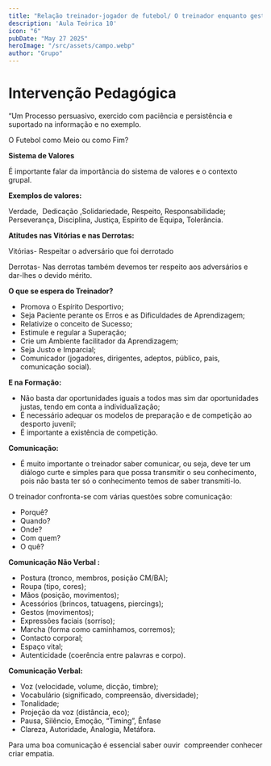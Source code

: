 ```yaml
---
title: "Relação treinador-jogador de futebol/ O treinador enquanto gestor"
description: 'Aula Teórica 10'
icon: "6"
pubDate: "May 27 2025"
heroImage: "/src/assets/campo.webp"
author: "Grupo"
---
```


# **Intervenção Pedagógica**

“Um Processo persuasivo, exercido com paciência e persistência e suportado na informação e no exemplo.

O Futebol como Meio ou como Fim?

**Sistema de Valores** 

É importante falar da importância do sistema de valores e o contexto grupal.

**Exemplos de valores:**

Verdade,  Dedicação ,Solidariedade, Respeito, Responsabilidade; Perseverança, Disciplina, Justiça, Espírito de Equipa, Tolerância.

**Atitudes nas Vitórias e nas Derrotas:**

Vitórias- Respeitar o adversário que foi derrotado

Derrotas- Nas derrotas também devemos ter respeito aos adversários e dar-lhes o devido mérito.

**O que se espera do Treinador?**

- Promova o Espírito Desportivo;
- Seja Paciente perante os Erros e as Dificuldades de Aprendizagem;
- Relativize o conceito de Sucesso;
- Estimule e regular a Superação;
- Crie um Ambiente facilitador da Aprendizagem;
- Seja Justo e Imparcial;
- Comunicador (jogadores, dirigentes, adeptos, público, pais, comunicação social).

**E na Formação:** 

- Não basta dar oportunidades iguais a todos mas sim dar oportunidades justas, tendo em conta a individualização;
- É necessário adequar os modelos de preparação e de competição ao desporto juvenil;
- É importante a existência de competição.

**Comunicação:**

- É muito importante o treinador saber comunicar, ou seja, deve ter um diálogo curte e simples para que possa transmitir o seu conhecimento, pois não basta ter só o conhecimento temos de saber transmiti-lo.

O treinador confronta-se com várias questões sobre comunicação:

- Porquê?
- Quando?
- Onde?
- Com quem?
- O quê?

**Comunicação Não Verbal :**

- Postura (tronco, membros, posição CM/BA);
- Roupa (tipo, cores);
- Mãos (posição, movimentos);
- Acessórios (brincos, tatuagens, piercings);
- Gestos (movimentos);
- Expressões faciais (sorriso);
- Marcha (forma como caminhamos, corremos);
- Contacto corporal;
- Espaço vital;
- Autenticidade (coerência entre palavras e corpo).

**Comunicação Verbal:**

- Voz (velocidade, volume, dicção, timbre);
- Vocabulário (significado, compreensão, diversidade);
- Tonalidade;
- Projeção da voz (distância, eco);
- Pausa, Silêncio, Emoção, “Timing”, Ênfase
- Clareza, Autoridade, Analogia, Metáfora.

Para uma boa comunicação é essencial saber ouvir  compreender conhecer criar empatia.